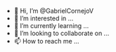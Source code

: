 - 👋 Hi, I’m @GabrielCornejoV
- 👀 I’m interested in ...
- 🌱 I’m currently learning ...
- 💞️ I’m looking to collaborate on ...
- 📫 How to reach me ...

<!---
GabrielCornejoV/GabrielCornejoV is a ✨ special ✨ repository because its `README.md` (this file) appears on your GitHub profile.
You can click the Preview link to take a look at your changes.
--->
